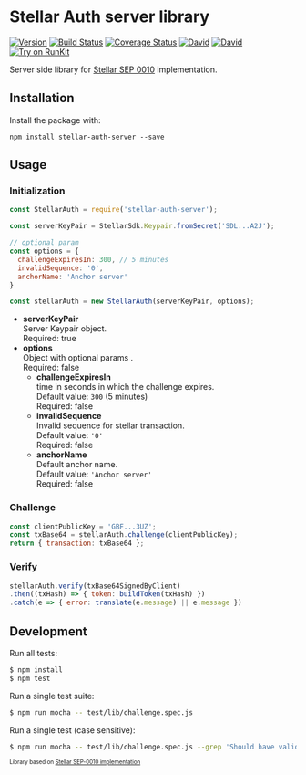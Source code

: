 # Stellar Auth server library
[![Version](https://img.shields.io/npm/v/stellar-auth-server.svg)](https://www.npmjs.org/package/stellar-auth-server)
[![Build Status](https://api.travis-ci.org/dolcalmi/stellar-auth-server.svg?branch=master)](https://travis-ci.org/dolcalmi/stellar-auth-server)
[![Coverage Status](https://coveralls.io/repos/github/dolcalmi/stellar-auth-server/badge.svg?branch=master)](https://coveralls.io/github/dolcalmi/stellar-auth-server?branch=master)
[![David](https://img.shields.io/david/dolcalmi/stellar-auth-server.svg)](https://david-dm.org/dolcalmi/stellar-auth-server)
[![David](https://img.shields.io/david/dev/dolcalmi/stellar-auth-server.svg)](https://david-dm.org/dolcalmi/stellar-auth-server?type=dev)
[![Try on RunKit](https://badge.runkitcdn.com/stellar-auth-server.svg)](https://runkit.com/npm/stellar-auth-server)

Server side library for [Stellar SEP 0010](https://github.com/stellar/stellar-protocol/blob/master/ecosystem/sep-0010.md) implementation.

## Installation

Install the package with:

    npm install stellar-auth-server --save

## Usage

### Initialization

``` js
const StellarAuth = require('stellar-auth-server');

const serverKeyPair = StellarSdk.Keypair.fromSecret('SDL...A2J');

// optional param
const options = {
  challengeExpiresIn: 300, // 5 minutes
  invalidSequence: '0',
  anchorName: 'Anchor server'
}

const stellarAuth = new StellarAuth(serverKeyPair, options);
```

- **serverKeyPair**\
Server Keypair object.\
Required: true
- **options**\
Object with optional params .\
Required: false
  - **challengeExpiresIn**\
  time in seconds in which the challenge expires.\
  Default value: `300` (5 minutes)\
  Required: false
  - **invalidSequence**\
  Invalid sequence for stellar transaction.\
  Default value: `'0'`\
  Required: false
  - **anchorName**\
  Default anchor name.\
  Default value: `'Anchor server'`\
  Required: false

### Challenge

``` js
const clientPublicKey = 'GBF...3UZ';
const txBase64 = stellarAuth.challenge(clientPublicKey);
return { transaction: txBase64 };
```

### Verify

``` js
stellarAuth.verify(txBase64SignedByClient)
.then((txHash) => { token: buildToken(txHash) })
.catch(e => { error: translate(e.message) || e.message })
```

## Development

Run all tests:

```bash
$ npm install
$ npm test
```

Run a single test suite:

```bash
$ npm run mocha -- test/lib/challenge.spec.js
```

Run a single test (case sensitive):

```bash
$ npm run mocha -- test/lib/challenge.spec.js --grep 'Should have valid timebounds'
```
<sub><sup>Library based on [Stellar SEP-0010 implementation](https://github.com/gzigzigzeo/stellar-sep-0010-implementation)</sup></sub>
